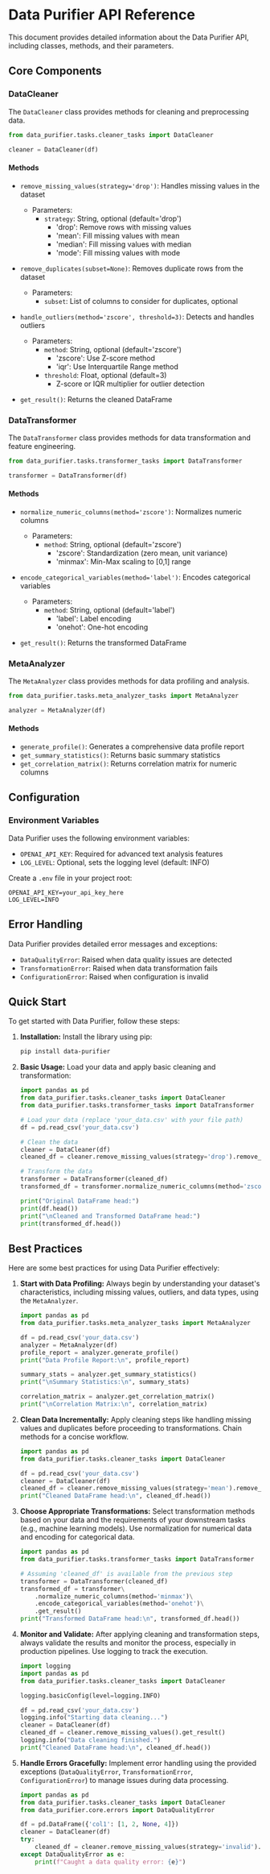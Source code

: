 # Data Purifier API Reference

This document provides detailed information about the Data Purifier API, including classes, methods, and their parameters.

## Core Components

### DataCleaner

The `DataCleaner` class provides methods for cleaning and preprocessing data.

```python
from data_purifier.tasks.cleaner_tasks import DataCleaner

cleaner = DataCleaner(df)
```

#### Methods

- `remove_missing_values(strategy='drop')`: Handles missing values in the dataset
  - Parameters:
    - `strategy`: String, optional (default='drop')
      - 'drop': Remove rows with missing values
      - 'mean': Fill missing values with mean
      - 'median': Fill missing values with median
      - 'mode': Fill missing values with mode

- `remove_duplicates(subset=None)`: Removes duplicate rows from the dataset
  - Parameters:
    - `subset`: List of columns to consider for duplicates, optional

- `handle_outliers(method='zscore', threshold=3)`: Detects and handles outliers
  - Parameters:
    - `method`: String, optional (default='zscore')
      - 'zscore': Use Z-score method
      - 'iqr': Use Interquartile Range method
    - `threshold`: Float, optional (default=3)
      - Z-score or IQR multiplier for outlier detection

- `get_result()`: Returns the cleaned DataFrame

### DataTransformer

The `DataTransformer` class provides methods for data transformation and feature engineering.

```python
from data_purifier.tasks.transformer_tasks import DataTransformer

transformer = DataTransformer(df)
```

#### Methods

- `normalize_numeric_columns(method='zscore')`: Normalizes numeric columns
  - Parameters:
    - `method`: String, optional (default='zscore')
      - 'zscore': Standardization (zero mean, unit variance)
      - 'minmax': Min-Max scaling to [0,1] range

- `encode_categorical_variables(method='label')`: Encodes categorical variables
  - Parameters:
    - `method`: String, optional (default='label')
      - 'label': Label encoding
      - 'onehot': One-hot encoding

- `get_result()`: Returns the transformed DataFrame

### MetaAnalyzer

The `MetaAnalyzer` class provides methods for data profiling and analysis.

```python
from data_purifier.tasks.meta_analyzer_tasks import MetaAnalyzer

analyzer = MetaAnalyzer(df)
```

#### Methods

- `generate_profile()`: Generates a comprehensive data profile report
- `get_summary_statistics()`: Returns basic summary statistics
- `get_correlation_matrix()`: Returns correlation matrix for numeric columns

## Configuration

### Environment Variables

Data Purifier uses the following environment variables:

- `OPENAI_API_KEY`: Required for advanced text analysis features
- `LOG_LEVEL`: Optional, sets the logging level (default: INFO)

Create a `.env` file in your project root:

```plaintext
OPENAI_API_KEY=your_api_key_here
LOG_LEVEL=INFO
```

## Error Handling

Data Purifier provides detailed error messages and exceptions:

- `DataQualityError`: Raised when data quality issues are detected
- `TransformationError`: Raised when data transformation fails
- `ConfigurationError`: Raised when configuration is invalid

## Quick Start

To get started with Data Purifier, follow these steps:

1. **Installation:**
   Install the library using pip:
   ```bash
   pip install data-purifier
   ```

2. **Basic Usage:**
   Load your data and apply basic cleaning and transformation:
   ```python
   import pandas as pd
   from data_purifier.tasks.cleaner_tasks import DataCleaner
   from data_purifier.tasks.transformer_tasks import DataTransformer

   # Load your data (replace 'your_data.csv' with your file path)
   df = pd.read_csv('your_data.csv')

   # Clean the data
   cleaner = DataCleaner(df)
   cleaned_df = cleaner.remove_missing_values(strategy='drop').remove_duplicates().get_result()

   # Transform the data
   transformer = DataTransformer(cleaned_df)
   transformed_df = transformer.normalize_numeric_columns(method='zscore').get_result()

   print("Original DataFrame head:")
   print(df.head())
   print("\nCleaned and Transformed DataFrame head:")
   print(transformed_df.head())
   ```

## Best Practices

Here are some best practices for using Data Purifier effectively:

1. **Start with Data Profiling:**
   Always begin by understanding your dataset's characteristics, including missing values, outliers, and data types, using the `MetaAnalyzer`.
   ```python
   import pandas as pd
   from data_purifier.tasks.meta_analyzer_tasks import MetaAnalyzer

   df = pd.read_csv('your_data.csv')
   analyzer = MetaAnalyzer(df)
   profile_report = analyzer.generate_profile()
   print("Data Profile Report:\n", profile_report)

   summary_stats = analyzer.get_summary_statistics()
   print("\nSummary Statistics:\n", summary_stats)

   correlation_matrix = analyzer.get_correlation_matrix()
   print("\nCorrelation Matrix:\n", correlation_matrix)
   ```

2. **Clean Data Incrementally:**
   Apply cleaning steps like handling missing values and duplicates before proceeding to transformations. Chain methods for a concise workflow.
   ```python
   import pandas as pd
   from data_purifier.tasks.cleaner_tasks import DataCleaner

   df = pd.read_csv('your_data.csv')
   cleaner = DataCleaner(df)
   cleaned_df = cleaner.remove_missing_values(strategy='mean').remove_duplicates().get_result()
   print("Cleaned DataFrame head:\n", cleaned_df.head())
   ```

3. **Choose Appropriate Transformations:**
   Select transformation methods based on your data and the requirements of your downstream tasks (e.g., machine learning models). Use normalization for numerical data and encoding for categorical data.
   ```python
   import pandas as pd
   from data_purifier.tasks.transformer_tasks import DataTransformer

   # Assuming 'cleaned_df' is available from the previous step
   transformer = DataTransformer(cleaned_df)
   transformed_df = transformer\
       .normalize_numeric_columns(method='minmax')\
       .encode_categorical_variables(method='onehot')\
       .get_result()
   print("Transformed DataFrame head:\n", transformed_df.head())
   ```

4. **Monitor and Validate:**
   After applying cleaning and transformation steps, always validate the results and monitor the process, especially in production pipelines. Use logging to track the execution.
   ```python
   import logging
   import pandas as pd
   from data_purifier.tasks.cleaner_tasks import DataCleaner

   logging.basicConfig(level=logging.INFO)

   df = pd.read_csv('your_data.csv')
   logging.info("Starting data cleaning...")
   cleaner = DataCleaner(df)
   cleaned_df = cleaner.remove_missing_values().get_result()
   logging.info("Data cleaning finished.")
   print("Cleaned DataFrame head:\n", cleaned_df.head())
   ```

5. **Handle Errors Gracefully:**
   Implement error handling using the provided exceptions (`DataQualityError`, `TransformationError`, `ConfigurationError`) to manage issues during data processing.
   ```python
   import pandas as pd
   from data_purifier.tasks.cleaner_tasks import DataCleaner
   from data_purifier.core.errors import DataQualityError

   df = pd.DataFrame({'col1': [1, 2, None, 4]})
   cleaner = DataCleaner(df)
   try:
       cleaned_df = cleaner.remove_missing_values(strategy='invalid').get_result()
   except DataQualityError as e:
       print(f"Caught a data quality error: {e}")
   ```
